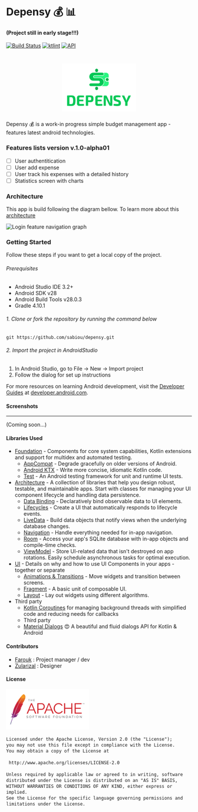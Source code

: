 # Depensy :moneybag: :bar_chart:

#### (Project still in early stage!!!)
[![Build Status](https://app.bitrise.io/app/1394cf788ff01b75/status.svg?token=qFItOXE6VH1TER-CknMbIQ&branch=master)](https://app.bitrise.io/app/1394cf788ff01b75)
[![ktlint](https://img.shields.io/badge/code%20style-%E2%9D%A4-FF4081.svg)](https://ktlint.github.io/)
[![API](https://img.shields.io/badge/API-28%2B-brightgreen.svg?style=flat-square)](https://android-arsenal.com/api?level=28)

<h1 align=center>
<img src="logo/vertical.png" width=40%>
</h1>

Depensy :moneybag: is a work-in progress simple budget management app - features latest android technologies.

### Features lists version v.1.0-alpha01
- [ ] User authentitication
- [ ] User add expense
- [ ] User track his expenses with a detailed history
- [ ] Statistics screen with charts

### Architecture
This app is build following the diagram bellow. To learn more about this [architecture](https://developer.android.com/jetpack/docs/guide#separation-of-concerns)

![Login feature navigation graph](https://github.com/sabiou/depensy/blob/master/readme/depensy-architecture.png)

### Getting Started
Follow these steps if you want to get a local copy of the project.

###### Prerequisites
*   Android Studio IDE 3.2+
*   Android SDK v28
*   Android Build Tools v28.0.3
*   Gradle 4.10.1

###### 1. Clone or fork the repository by running the command below
```
git https://github.com/sabiou/depensy.git
```

###### 2. Import the project in AndroidStudio
1.  In Android Studio, go to File -> New -> Import project
2.  Follow the dialog for set up instructions

For more resources on learning Android development, visit the
[Developer Guides](https://developer.android.com/guide/) at
[developer.android.com](https://developer.android.com).

#### Screenshots
-----------

(Coming soon...)

#### Libraries Used
* [Foundation][0] - Components for core system capabilities, Kotlin extensions and support for
  multidex and automated testing.
  * [AppCompat][1] - Degrade gracefully on older versions of Android.
  * [Android KTX][2] - Write more concise, idiomatic Kotlin code.
  * [Test][4] - An Android testing framework for unit and runtime UI tests.
* [Architecture][10] - A collection of libraries that help you design robust, testable, and
  maintainable apps. Start with classes for managing your UI component lifecycle and handling data
  persistence.
  * [Data Binding][11] - Declaratively bind observable data to UI elements.
  * [Lifecycles][12] - Create a UI that automatically responds to lifecycle events.
  * [LiveData][13] - Build data objects that notify views when the underlying database changes.
  * [Navigation][14] - Handle everything needed for in-app navigation.
  * [Room][16] - Access your app's SQLite database with in-app objects and compile-time checks.
  * [ViewModel][17] - Store UI-related data that isn't destroyed on app rotations. Easily schedule
     asynchronous tasks for optimal execution.
* [UI][30] - Details on why and how to use UI Components in your apps - together or separate
  * [Animations & Transitions][31] - Move widgets and transition between screens.
  * [Fragment][34] - A basic unit of composable UI.
  * [Layout][35] - Lay out widgets using different algorithms.
* Third party
  * [Kotlin Coroutines][91] for managing background threads with simplified code and reducing needs for callbacks
  * Third party
  * [Material Dialogs][92] :heart_eyes: A beautiful and fluid dialogs API for Kotlin & Android

[0]: https://developer.android.com/jetpack/foundation/
[1]: https://developer.android.com/topic/libraries/support-library/packages#v7-appcompat
[2]: https://developer.android.com/kotlin/ktx
[4]: https://developer.android.com/training/testing/
[10]: https://developer.android.com/jetpack/arch/
[11]: https://developer.android.com/topic/libraries/data-binding/
[12]: https://developer.android.com/topic/libraries/architecture/lifecycle
[13]: https://developer.android.com/topic/libraries/architecture/livedata
[14]: https://developer.android.com/topic/libraries/architecture/navigation/
[16]: https://developer.android.com/topic/libraries/architecture/room
[17]: https://developer.android.com/topic/libraries/architecture/viewmodel
[30]: https://developer.android.com/jetpack/ui/
[31]: https://developer.android.com/training/animation/
[34]: https://developer.android.com/guide/components/fragments
[35]: https://developer.android.com/guide/topics/ui/declaring-layout
[91]: https://kotlinlang.org/docs/reference/coroutines-overview.html
[92]: https://github.com/afollestad/material-dialogs


#### Contributors
* [Farouk](https://github.com/sabiou) : Project manager / dev
* [Zularizal](https://github.com/zularizal) : Designer

#### License
<a href="http://www.apache.org/licenses/LICENSE-2.0" target="_blank">
  <img alt="Apache License 2.0" src="readme/apache.png" height="110"/>
</a>

    Licensed under the Apache License, Version 2.0 (the "License");
    you may not use this file except in compliance with the License.
    You may obtain a copy of the License at

     http://www.apache.org/licenses/LICENSE-2.0

    Unless required by applicable law or agreed to in writing, software
    distributed under the License is distributed on an "AS IS" BASIS,
    WITHOUT WARRANTIES OR CONDITIONS OF ANY KIND, either express or implied.
    See the License for the specific language governing permissions and
    limitations under the License.

